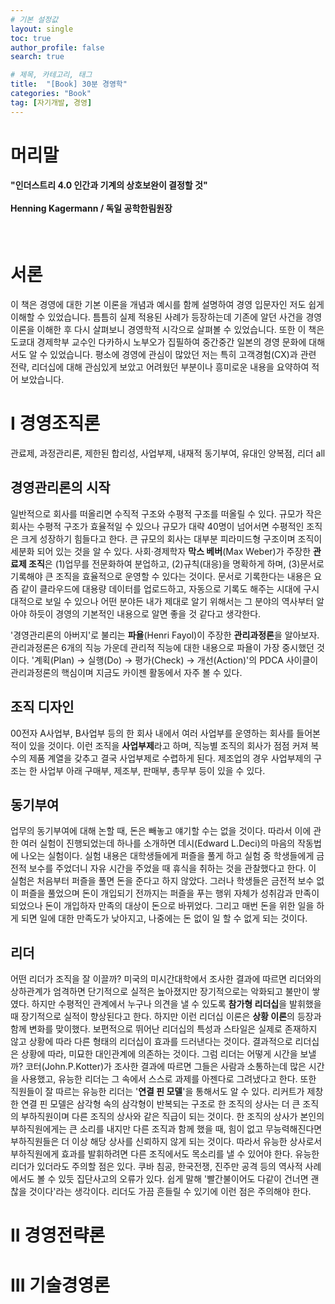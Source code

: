 ```yaml
---
# 기본 설정값
layout: single
toc: true
author_profile: false
search: true

# 제목, 카테고리, 태그
title:  "[Book] 30분 경영학"
categories: "Book"
tag: [자기개발, 경영]
---
```


# 머리말
<div class="notice--success">
<h4>"인더스트리 4.0 인간과 기계의 상호보완이 결정할 것"<br/><br/>
Henning Kagermann / 독일 공학한림원장</h4>
</div>
<br/>

# 서론
이 책은 경영에 대한 기본 이론을 개념과 예시를 함께 설명하여 경영 입문자인 저도 쉽게 이해할 수 있었습니다. 틈틈히 실제 적용된 사례가 등장하는데 기존에 알던 사건을 경영 이론을 이해한 후 다시 살펴보니 경영학적 시각으로 살펴볼 수 있었습니다. 또한 이 책은 도쿄대 경제학부 교수인 다카하시 노부오가 
집필하여 중간중간 일본의 경영 문화에 대해서도 알 수 있었습니다.
평소에 경영에 관심이 많았던 저는 특히 고객경험(CX)과 관련 전략, 리더십에 대해 관심있게 보았고 어려웠던 부분이나 흥미로운 내용을 요약하여 적어 보았습니다.

# I 경영조직론
관료제, 과정관리론, 제한된 합리성, 사업부제, 내재적 동기부여, 유대인 양복점, 리더 all

## 경영관리론의 시작
일반적으로 회사를 떠올리면 수직적 구조와 수평적 구조를 떠올릴 수 있다.
규모가 작은 회사는 수평적 구조가 효율적일 수 있으나 규모가 대략 40명이 넘어서면 수평적인 조직은 크게 성장하기 힘들다고 한다. 큰 규모의 회사는 대부분 피라미드형 구조이며 조직이 세분화 되어 있는 것을 알 수 있다. 사회·경제학자 **막스 베버**(Max Weber)가 주장한 **관료제 조직**은 (1)업무를 전문화하여 분업하고, (2)규칙(대응)을 명확하게 하며, (3)문서로 기록해야 큰 조직을 효율적으로 운영할 수 있다는 것이다.
문서로 기록한다는 내용은 요즘 같이 클라우드에 대용량 데이터를 업로드하고, 자동으로 기록도 해주는 시대에 구시대적으로 보일 수 있으나 어떤 분야든 내가 제대로 알기 위해서는 그 분야의 역사부터 알아야 하듯이 경영의 기본적인 내용으로 알면 좋을 것 같다고 생각한다.

'경영관리론의 아버지'로 불리는 **파욜**(Henri Fayol)이 주장한 **관리과정론**을 알아보자.
관리과정론은 6개의 직능 가운데 관리적 직능에 대한 내용으로 파욜이 가장 중시했던 것이다.
'계획(Plan) → 실행(Do) → 평가(Check) → 개선(Action)'의 PDCA 사이클이 관리과정론의 핵심이며 지금도 카이젠 활동에서 자주 볼 수 있다.

## 조직 디자인
00전자 A사업부, B사업부 등의 한 회사 내에서 여러 사업부를 운영하는 회사를 들어본 적이 있을 것이다.
이런 조직을 **사업부제**라고 하며, 직능별 조직의 회사가 점점 커져 복수의 제품 계열을 갖추고 결국 사업부제로 수렵하게 된다.
제조업의 경우 사업부제의 구조는 한 사업부 아래 구매부, 제조부, 판매부, 총무부 등이 있을 수 있다.

## 동기부여
업무의 동기부여에 대해 논할 때, 돈은 빼놓고 얘기할 수는 없을 것이다.
따라서 이에 관한 여러 실험이 진행되었는데 하나를 소개하면 데시(Edward L.Deci)의 마음의 작동법에 나오는 실험이다.
실험 내용은 대학생들에게 퍼즐을 풀게 하고 실험 중 학생들에게 금전적 보수를 주었더니 자유 시간을 주었을 때 휴식을 취하는 것을 관찰했다고 한다.
이 실험은 처음부터 퍼즐을 풀면 돈을 준다고 하지 않았다. 그러나 학생들은 금전적 보수 없이 퍼즐을 풀었으며 돈이 개입되기 전까지는 퍼즐을 푸는 행위 자체가 성취감과 만족이 되었으나 돈이 개입하자 만족의 대상이 돈으로 바뀌었다. 그리고 매번 돈을 위한 일을 하게 되면 일에 대한 만족도가 낮아지고, 나중에는 돈 없이 일 할 수 없게 되는 것이다.

## 리더
어떤 리더가 조직을 잘 이끌까? 미국의 미시간대학에서 조사한 결과에 따르면 리더와의 상하관계가 엄격하면 단기적으로 실적은 높아졌지만 장기적으로는 악화되고 불만이 쌓였다. 하지만 수평적인 관계에서 누구나 의견을 낼 수 있도록 **참가형 리더십**을 발휘했을 때 장기적으로 실적이 향상된다고 한다.
하지만 이런 리더십 이론은 **상황 이론**의 등장과 함께 변화를 맞이했다. 보편적으로 뛰어난 리더십의 특성과 스타일은 실제로 존재하지 않고 상황에 따라 다른 형태의 리더십이 효과를 드러낸다는 것이다.
결과적으로 리더십은 상황에 따라, 미묘한 대인관계에 의존하는 것이다.
그럼 리더는 어떻게 시간을 보낼까? 코터(John.P.Kotter)가 조사한 결과에 따르면 그들은 사람과 소통하는데 많은 시간을 사용했고, 유능한 리더는 그 속에서 스스로 과제를 아젠다로 그려냈다고 한다. 
또한 직원들이 잘 따르는 유능한 리더는 '**연결 핀 모델**'을 통해서도 알 수 있다.
리커트가 제창한 연결 핀 모델은 삼각형 속의 삼각형이 반복되는 구조로 한 조직의 상사는 더 큰 조직의 부하직원이며 다른 조직의 상사와 같은 직급이 되는 것이다.
한 조직의 상사가 본인의 부하직원에게는 큰 소리를 내지만 다른 조직과 함께 했을 때, 힘이 없고 무능력해진다면 부하직원들은 더 이상 해당 상사를 신뢰하지 않게 되는 것이다.
따라서 유능한 상사로서 부하직원에게 효과를 발휘하려면 다른 조직에서도 목소리를 낼 수 있어야 한다.
유능한 리더가 있더라도 주의할 점은 있다. 쿠바 침공, 한국전쟁, 진주만 공격 등의 역사적 사례에서도 볼 수 있듯 집단사고의 오류가 있다. 쉽게 말해 '빨간불이어도 다같이 건너면 괜찮을 것이다'라는 생각이다.
리더도 가끔 흔들릴 수 있기에 이런 점은 주의해야 한다.


# II 경영전략론




# III 기술경영론

